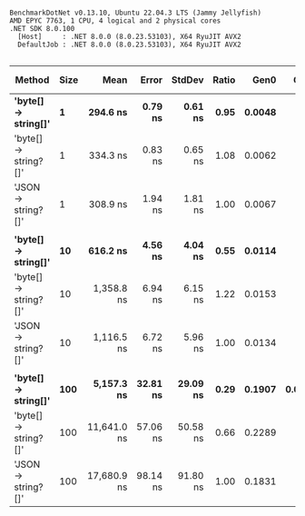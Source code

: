 ```

BenchmarkDotNet v0.13.10, Ubuntu 22.04.3 LTS (Jammy Jellyfish)
AMD EPYC 7763, 1 CPU, 4 logical and 2 physical cores
.NET SDK 8.0.100
  [Host]     : .NET 8.0.0 (8.0.23.53103), X64 RyuJIT AVX2
  DefaultJob : .NET 8.0.0 (8.0.23.53103), X64 RyuJIT AVX2


```
| Method               | Size | Mean        | Error    | StdDev   | Ratio | Gen0   | Gen1   | Allocated | Alloc Ratio |
|--------------------- |----- |------------:|---------:|---------:|------:|-------:|-------:|----------:|------------:|
| **&#39;byte[] → string[]&#39;**  | **1**    |    **294.6 ns** |  **0.79 ns** |  **0.61 ns** |  **0.95** | **0.0048** |      **-** |     **416 B** |        **0.71** |
| &#39;byte[] → string?[]&#39; | 1    |    334.3 ns |  0.83 ns |  0.65 ns |  1.08 | 0.0062 |      - |     528 B |        0.90 |
| &#39;JSON → string?[]&#39;   | 1    |    308.9 ns |  1.94 ns |  1.81 ns |  1.00 | 0.0067 |      - |     584 B |        1.00 |
|                      |      |             |          |          |       |        |        |           |             |
| **&#39;byte[] → string[]&#39;**  | **10**   |    **616.2 ns** |  **4.56 ns** |  **4.04 ns** |  **0.55** | **0.0114** |      **-** |    **1024 B** |        **0.88** |
| &#39;byte[] → string?[]&#39; | 10   |  1,358.8 ns |  6.94 ns |  6.15 ns |  1.22 | 0.0153 |      - |    1384 B |        1.18 |
| &#39;JSON → string?[]&#39;   | 10   |  1,116.5 ns |  6.72 ns |  5.96 ns |  1.00 | 0.0134 |      - |    1168 B |        1.00 |
|                      |      |             |          |          |       |        |        |           |             |
| **&#39;byte[] → string[]&#39;**  | **100**  |  **5,157.3 ns** | **32.81 ns** | **29.09 ns** |  **0.29** | **0.1907** | **0.0076** |   **16392 B** |        **1.05** |
| &#39;byte[] → string?[]&#39; | 100  | 11,641.0 ns | 57.06 ns | 50.58 ns |  0.66 | 0.2289 |      - |   19448 B |        1.24 |
| &#39;JSON → string?[]&#39;   | 100  | 17,680.9 ns | 98.14 ns | 91.80 ns |  1.00 | 0.1831 |      - |   15632 B |        1.00 |
